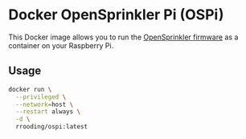 # Docker OpenSprinkler Pi (OSPi)

This Docker image allows you to run the [OpenSprinkler firmware](https://opensprinkler.com/product/opensprinkler-pi/) as a container on your Raspberry Pi.

## Usage

```bash
docker run \
  --privileged \
  --network=host \
  --restart always \
  -d \
  rrooding/ospi:latest
```